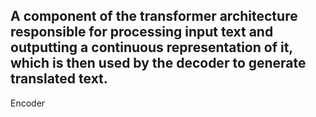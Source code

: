 A component of the transformer architecture responsible for processing input text and outputting a continuous representation of it, which is then used by the decoder to generate translated text.
---
Encoder
